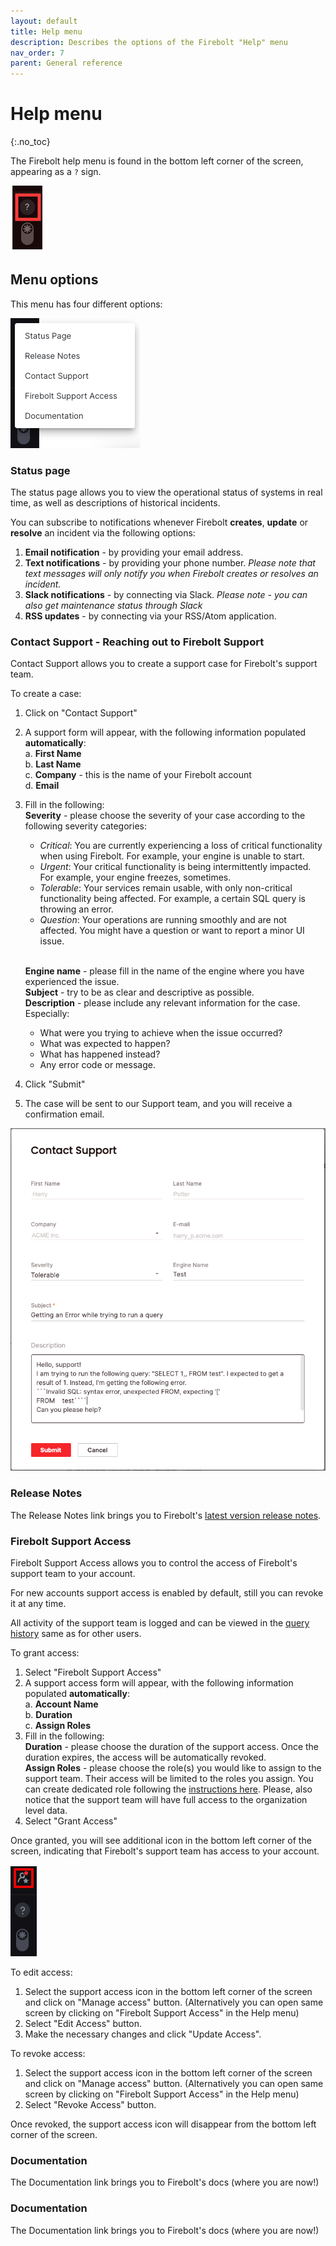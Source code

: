 ```yaml
---
layout: default
title: Help menu
description: Describes the options of the Firebolt "Help" menu
nav_order: 7
parent: General reference
---
```


# Help menu
{:.no_toc}

The Firebolt help menu is found in the bottom left corner of the screen, appearing as a ```?``` sign.

![Help Menu](../assets/images/getting_to_help.png)

## Menu options

This menu has four different options: 

![Help Menu](../assets/images/help_menu.png)

### Status page
The status page allows you to view the operational status of systems in real time, as well as descriptions of historical incidents.

You can subscribe to notifications whenever Firebolt **creates**, **update** or **resolve** an incident via the following options:
1. **Email notification** - by providing your email address.
2. **Text notifications** - by providing your phone number.
*Please note that text messages will only notify you when Firebolt creates or resolves an incident.*
3. **Slack notifications** - by connecting via Slack.
*Please note - you can also get maintenance status through Slack* 
4. **RSS updates** - by connecting via your RSS/Atom application.

### Contact Support - Reaching out to Firebolt Support
Contact Support allows you to create a support case for Firebolt's support team.

To create a case: 

1. Click on "Contact Support"
2. A support form will appear, with the following information populated **automatically**:
    <br>a. **First Name**
    <br>b. **Last Name**
    <br>c. **Company** - this is the name of your Firebolt account
    <br>d. **Email**
4. Fill in the following:
    <br>**Severity** - please choose the severity of your case according to the following severity categories:

    - *Critical*: You are currently experiencing a loss of critical functionality when using Firebolt. For example, your engine is unable to start.
    - *Urgent*: Your critical functionality is being intermittently impacted. For example, your engine freezes, sometimes.
    - *Tolerable*: Your services remain usable, with only non-critical functionality being affected. For example, a certain SQL query is throwing an error.
    - *Question*: Your operations are running smoothly and are not affected. You might have a question or want to report a minor UI issue.
    
    <br>**Engine name** - please fill in the name of the engine where you have experienced the issue.
    <br>**Subject** - try to be as clear and descriptive as possible.
    <br>**Description** - please include any relevant information for the case. Especially:
    - What were you trying to achieve when the issue occurred? 
    - What was expected to happen? 
    - What has happened instead? 
    - Any error code or message.  
5. Click "Submit"
6. The case will be sent to our Support team, and you will receive a confirmation email. 

![Create Case](../assets/images/create_support_case.png)

### Release Notes
The Release Notes link brings you to Firebolt's [latest version release notes](release-notes/release-notes.md).

### Firebolt Support Access
Firebolt Support Access allows you to control the access of Firebolt's support team to your account.

For new accounts support access is enabled by default, still you can revoke it at any time.

All activity of the support team is logged and can be viewed in the [query history](../sql_reference/information-schema/engine-query-history) same as for other users.

To grant access:
1. Select "Firebolt Support Access"
2. A support access form will appear, with the following information populated **automatically**:
    <br>a. **Account Name**
    <br>b. **Duration**
    <br>c. **Assign Roles**
3. Fill in the following:
    <br>**Duration** - please choose the duration of the support access. Once the duration expires, the access will be automatically revoked.
    <br>**Assign Roles** - please choose the role(s) you would like to assign to the support team. Their access will be limited to the roles you assign. You can create dedicated role following the [instructions here](../Guides/security/rbac#ui). Please, also notice that the support team will have full access to the organization level data.
4. Select "Grant Access"

Once granted, you will see additional icon in the bottom left corner of the screen, indicating that Firebolt's support team has access to your account.

![Support Access](../assets/images/support_access_menu.png)

To edit access:
1. Select the support access icon in the bottom left corner of the screen and click on "Manage access" button. (Alternatively you can open same screen by clicking on "Firebolt Support Access" in the Help menu)
2. Select "Edit Access" button.
3. Make the necessary changes and click "Update Access".

To revoke access:
1. Select the support access icon in the bottom left corner of the screen and click on "Manage access" button. (Alternatively you can open same screen by clicking on "Firebolt Support Access" in the Help menu)
2. Select "Revoke Access" button.

Once revoked, the support access icon will disappear from the bottom left corner of the screen.

### Documentation
The Documentation link brings you to Firebolt's docs (where you are now!)


### Documentation
The Documentation link brings you to Firebolt's docs (where you are now!)
